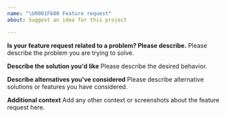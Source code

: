 ```yaml
---
name: "\U0001F680 Feature request"
about: Suggest an idea for this project

---
```


<!--
Thank you for suggesting an idea to make out tool better.

Please fill in as much of the template below as you're able.
-->

**Is your feature request related to a problem? Please describe.**
Please describe the problem you are trying to solve.

**Describe the solution you'd like**
Please describe the desired behavior.

**Describe alternatives you've considered**
Please describe alternative solutions or features you have considered.

**Additional context**
Add any other context or screenshots about the feature request here.
